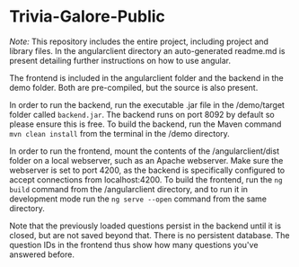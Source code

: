 # Trivia-Galore-Public

*Note:* This repository includes the entire project, including project and library files. In the angularclient directory an auto-generated readme.md is present 
detailing further instructions on how to use angular.

The frontend is included in the angularclient folder and the backend in the demo folder. 
Both are pre-compiled, but the source is also present.

In order to run the backend, run the executable .jar file in the /demo/target folder called `backend.jar`.
The backend runs on port 8092 by default so please ensure this is free.
To build the backend, run the Maven command `mvn clean install` from the terminal in the /demo directory.

In order to run the frontend, mount the contents of the /angularclient/dist folder on a local webserver, such as an Apache webserver. Make sure 
the webserver is set to port 4200, as the backend is specifically configured to accept connections from localhost:4200.
To build the frontend, run the `ng build` command from the /angularclient directory, and to run it in development mode run the `ng serve --open` command from the same
directory.

Note that the previously loaded questions persist in the backend until it is closed, but are not saved beyond that. There is no persistent database. The question IDs in the 
frontend thus show how many questions you've answered before. 
